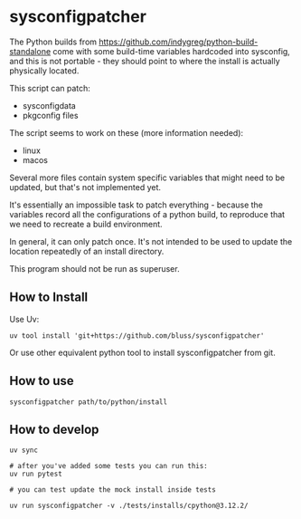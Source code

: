 # sysconfigpatcher

The Python builds from https://github.com/indygreg/python-build-standalone
come with some build-time variables hardcoded into sysconfig, and this is
not portable - they should point to where the install is actually physically located.

This script can patch:

- sysconfigdata
- pkgconfig files

The script seems to work on these (more information needed):

- linux
- macos

Several more files contain system specific variables that might need to be updated,
but that's not implemented yet.

It's essentially an impossible task to patch everything - because the variables
record all the configurations of a python build, to reproduce that we need to recreate
a build environment.

In general, it can only patch once. It's not intended to be used
to update the location repeatedly of an install directory.

This program should not be run as superuser.

## How to Install

Use Uv:

```
uv tool install 'git+https://github.com/bluss/sysconfigpatcher'
```

Or use other equivalent python tool to install sysconfigpatcher from git.


## How to use

```
sysconfigpatcher path/to/python/install
```

## How to develop

```
uv sync

# after you've added some tests you can run this:
uv run pytest

# you can test update the mock install inside tests

uv run sysconfigpatcher -v ./tests/installs/cpython@3.12.2/
```
